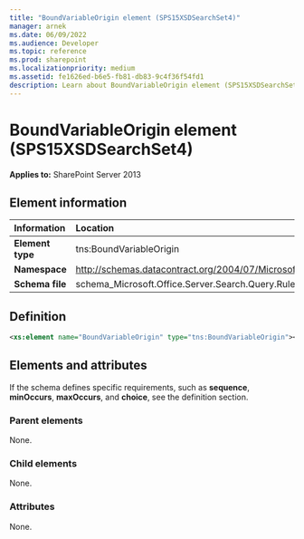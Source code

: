 ```yaml
---
title: "BoundVariableOrigin element (SPS15XSDSearchSet4)"
manager: arnek
ms.date: 06/09/2022
ms.audience: Developer
ms.topic: reference
ms.prod: sharepoint
ms.localizationpriority: medium
ms.assetid: fe1626ed-b6e5-fb81-db83-9c4f36f54fd1
description: Learn about BoundVariableOrigin element (SPS15XSDSearchSet4).
---
```


# BoundVariableOrigin element (SPS15XSDSearchSet4)

**Applies to:** SharePoint Server 2013
  
## Element information

|Information|Location|
|:-----|:-----|
|**Element type**  |tns:BoundVariableOrigin   |
|**Namespace**  |http://schemas.datacontract.org/2004/07/Microsoft.Office.Server.Search.Query.Rules   |
|**Schema file**  |schema_Microsoft.Office.Server.Search.Query.Rules.xsd   |
   
## Definition

```XML
<xs:element name="BoundVariableOrigin" type="tns:BoundVariableOrigin"></xs:element>

```

## Elements and attributes

If the schema defines specific requirements, such as **sequence**, **minOccurs**, **maxOccurs**, and **choice**, see the definition section. 
  
### Parent elements

None.
  
### Child elements

None.
  
### Attributes

None.
  

